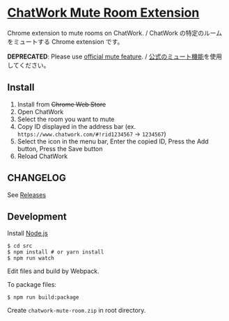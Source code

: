 # [ChatWork Mute Room Extension](https://github.com/chocoby/chatwork-mute-room-extension)

Chrome extension to mute rooms on ChatWork. / ChatWork の特定のルームをミュートする Chrome extension です。

**DEPRECATED**: Please use [official mute feature](https://help.chatwork.com/hc/ja/articles/115000107662-%E3%82%B0%E3%83%AB%E3%83%BC%E3%83%97%E3%83%81%E3%83%A3%E3%83%83%E3%83%88%E3%82%92%E3%83%9F%E3%83%A5%E3%83%BC%E3%83%88%E3%81%AB%E3%81%99%E3%82%8B). / [公式のミュート機能](https://help.chatwork.com/hc/ja/articles/115000107662-%E3%82%B0%E3%83%AB%E3%83%BC%E3%83%97%E3%83%81%E3%83%A3%E3%83%83%E3%83%88%E3%82%92%E3%83%9F%E3%83%A5%E3%83%BC%E3%83%88%E3%81%AB%E3%81%99%E3%82%8B)を使用してください。

## Install

1. Install from ~~Chrome Web Store~~
1. Open ChatWork
1. Select the room you want to mute
1. Copy ID displayed in the address bar (ex. `https://www.chatwork.com/#!rid1234567` -> `1234567`)
1. Select the icon in the menu bar, Enter the copied ID, Press the Add button, Press the Save button
1. Reload ChatWork

## CHANGELOG

See [Releases](https://github.com/chocoby/chatwork-mute-room-extension/releases)

## Development

Install [Node.js](https://nodejs.org/en/download/)

```
$ cd src
$ npm install # or yarn install
$ npm run watch
```

Edit files and build by Webpack.

To package files:

```
$ npm run build:package
```

Create `chatwork-mute-room.zip` in root directory.
